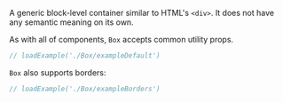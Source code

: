 A generic block-level container similar to HTML's `<div>`. It does not have any semantic meaning on its own.

As with all of components, `Box` accepts common utility props.

```jsx
// loadExample('./Box/exampleDefault')
```

`Box` also supports borders:

```jsx
// loadExample('./Box/exampleBorders')
```
